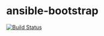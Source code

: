 # ansible-bootstrap


[![Build Status](https://travis-ci.org/nokamoto/ansible-bootstrap.svg?branch=master)](https://travis-ci.org/nokamoto/ansible-bootstrap)
